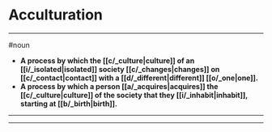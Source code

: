 # Acculturation
---
#noun
- **A process by which the [[c/_culture|culture]] of an [[i/_isolated|isolated]] society [[c/_changes|changes]] on [[c/_contact|contact]] with a [[d/_different|different]] [[o/_one|one]].**
- **A process by which a person [[a/_acquires|acquires]] the [[c/_culture|culture]] of the society that they [[i/_inhabit|inhabit]], starting at [[b/_birth|birth]].**
---
---

